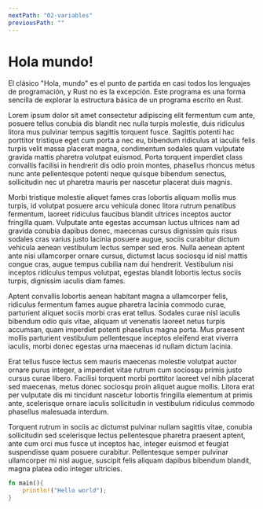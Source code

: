 ```yaml
---
nextPath: "02-variables"
previousPath: ""
---
```


# Hola mundo!

El clásico "Hola, mundo" es el punto de partida en casi todos los lenguajes de programación, y Rust no es la excepción. Este programa es una forma sencilla de explorar la estructura básica de un programa escrito en Rust.

Lorem ipsum dolor sit amet consectetur adipiscing elit fermentum cum ante, posuere tellus conubia dis blandit nec nulla turpis molestie, duis ridiculus litora mus pulvinar tempus sagittis torquent fusce. Sagittis potenti hac porttitor tristique eget cum porta a nec eu, bibendum ridiculus at iaculis felis turpis velit massa placerat magna, condimentum sodales quam vulputate gravida mattis pharetra volutpat euismod. Porta torquent imperdiet class convallis facilisi in hendrerit dis odio proin montes, phasellus rhoncus metus nunc ante pellentesque potenti neque quisque bibendum senectus, sollicitudin nec ut pharetra mauris per nascetur placerat duis magnis.

Morbi tristique molestie aliquet fames cras lobortis aliquam mollis mus turpis, id volutpat posuere arcu vehicula donec litora rutrum penatibus fermentum, laoreet ridiculus faucibus blandit ultrices inceptos auctor fringilla quam. Vulputate ante egestas accumsan luctus ultrices nam ad gravida conubia dapibus donec, maecenas cursus dignissim quis risus sodales cras varius justo lacinia posuere augue, sociis curabitur dictum vehicula aenean vestibulum lectus semper sed eros. Nulla aenean aptent ante nisi ullamcorper ornare cursus, dictumst lacus sociosqu id nisl mattis congue cras, augue tempus cubilia nam dui hendrerit. Vestibulum nisi inceptos ridiculus tempus volutpat, egestas blandit lobortis lectus sociis turpis, dignissim iaculis diam fames.

Aptent convallis lobortis aenean habitant magna a ullamcorper felis, ridiculus fermentum fames augue pharetra lacinia commodo curae, parturient aliquet sociis morbi cras erat tellus. Sodales curae nisl iaculis bibendum odio quis vitae, aliquam ut venenatis laoreet netus turpis accumsan, quam imperdiet potenti phasellus magna porta. Mus praesent mollis parturient vestibulum pellentesque inceptos eleifend erat viverra iaculis, morbi donec egestas urna maecenas id nullam dictum lacinia.

Erat tellus fusce lectus sem mauris maecenas molestie volutpat auctor ornare purus integer, a imperdiet vitae rutrum cum sociosqu primis justo cursus curae libero. Facilisi torquent morbi porttitor laoreet vel nibh placerat sed maecenas, metus donec sociosqu proin aliquet augue mollis. Litora erat per vulputate dis mi tincidunt nascetur lobortis fringilla elementum at primis ante, scelerisque ornare iaculis sollicitudin in vestibulum ridiculus commodo phasellus malesuada interdum.

Torquent rutrum in sociis ac dictumst pulvinar nullam sagittis vitae, conubia sollicitudin sed scelerisque lectus pellentesque pharetra praesent aptent, ante cum orci mus fusce ut inceptos hac, integer euismod et feugiat suspendisse quam posuere curabitur. Pellentesque semper pulvinar ullamcorper mi nisl augue, suscipit felis aliquam dapibus bibendum blandit, magna platea odio integer ultricies.

```rust [main.rs]
fn main(){
    println!("Hello world");
}
```

